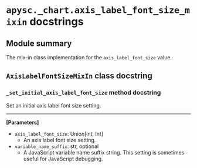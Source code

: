 # `apysc._chart.axis_label_font_size_mixin` docstrings

## Module summary

The mix-in class implementation for the `axis_label_font_size` value.

## `AxisLabelFontSizeMixIn` class docstring

### `_set_initial_axis_label_font_size` method docstring

Set an initial axis label font size setting.<hr>

**[Parameters]**

- `axis_label_font_size`: Union[int, Int]
  - An axis label font size setting.
- `variable_name_suffix`: str, optional
  - A JavaScript variable name suffix string. This setting is sometimes useful for JavaScript debugging.